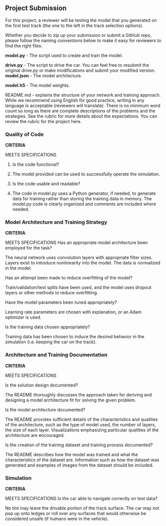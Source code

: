 ## Project Submission

For this project, a reviewer will be testing the model that you generated on the first test track (the one to the left in the track selection options).

Whether you decide to zip up your submission or submit a GitHub repo, please follow the naming conventions below to make it easy for reviewers to find the right files:

<b>model.py</b> - The script used to create and train the model.

<b>drive.py</b> - The script to drive the car. You can feel free to resubmit the original drive.py or make modifications and submit your modified version.
<b>model.json</b> - The model architecture.

<b>model.h5</b> - The model weights.

README.md - explains the structure of your network and training approach. While we recommend using English for good practice, writing in any language is acceptable (reviewers will translate). There is no minimum word count so long as there are complete descriptions of the problems and the strategies. See the rubric for more details about the expectations.
You can review the rubric for the project here.


### Quality of Code

<b>CRITERIA</b>

MEETS SPECIFICATIONS

1) Is the code functional?

2) The model provided can be used to successfully operate the simulation.

3) Is the code usable and readable?

4) The code in model.py uses a Python generator, if needed, to generate data for training rather than storing the training data in memory. The model.py code is clearly organized and comments are included where needed.

### Model Architecture and Training Strategy

<b>CRITERIA</b>

MEETS SPECIFICATIONS
Has an appropriate model architecture been employed for the task?

The neural network uses convolution layers with appropriate filter sizes. Layers exist to introduce nonlinearity into the model. The data is normalized in the model.

Has an attempt been made to reduce overfitting of the model?

Train/validation/test splits have been used, and the model uses dropout layers or other methods to reduce overfitting.

Have the model parameters been tuned appropriately?

Learning rate parameters are chosen with explanation, or an Adam optimizer is used.

Is the training data chosen appropriately?

Training data has been chosen to induce the desired behavior in the simulation (i.e. keeping the car on the track).

### Architecture and Training Documentation

<b>CRITERIA</b>

MEETS SPECIFICATIONS

Is the solution design documented?

The README thoroughly discusses the approach taken for deriving and designing a model architecture fit for solving the given problem.

Is the model architecture documented?

The README provides sufficient details of the characteristics and qualities of the architecture, such as the type of model used, the number of layers, the size of each layer. Visualizations emphasizing particular qualities of the architecture are encouraged.

Is the creation of the training dataset and training process documented?

The README describes how the model was trained and what the characteristics of the dataset are. Information such as how the dataset was generated and examples of images from the dataset should be included.

### Simulation

<b>CRITERIA</b>

MEETS SPECIFICATIONS
Is the car able to navigate correctly on test data?

No tire may leave the drivable portion of the track surface. The car may not pop up onto ledges or roll over any surfaces that would otherwise be considered unsafe (if humans were in the vehicle).